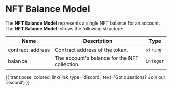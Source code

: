 # NFT Balance Model
The **NFT Balance Model** represents a single NFT balance for an account. The **NFT Balance Model** follows the following structure:

| Name             | Description                        | Type      |
| ---------------- | ---------------------------------- | --------- |
| contract_address | Contract address of the token.    | `string`  |
| balance          | The account's balance for the NFT collection. | `integer` |

{{ transpose_colored_link(link_type='discord', text='Got questions?  Join our Discord') }}
